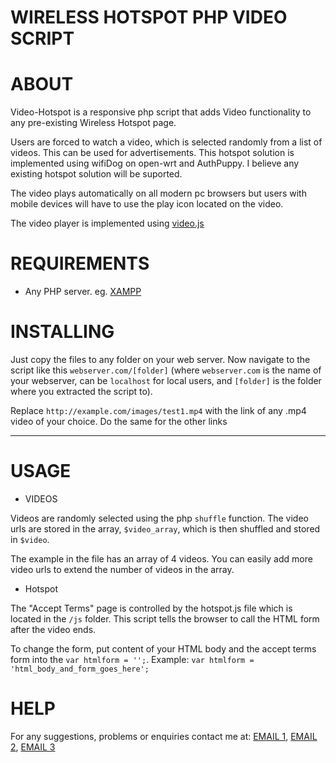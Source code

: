 # WIRELESS HOTSPOT PHP VIDEO SCRIPT

ABOUT
=====

Video-Hotspot is a responsive php script that adds Video functionality to any pre-existing Wireless Hotspot page. 

Users are forced to watch a video, which is selected randomly from a list of videos. This can be used for advertisements.
This hotspot solution is implemented using wifiDog on open-wrt and AuthPuppy. I believe any existing hotspot solution will be suported.

The video plays automatically on all modern pc browsers but users with mobile devices will have to use the play icon located on the video.

The video player is implemented using [video.js](http://www.videojs.com)


REQUIREMENTS
============

 * Any PHP server. eg. [XAMPP](https://www.apachefriends.org)

INSTALLING
==========

Just copy the files to any folder on your web server. Now navigate to the script like this `webserver.com/[folder]`
(where `webserver.com` is the name of your webserver, can be `localhost` for local users, and `[folder]` is the folder where you extracted the script to).

Replace `http://example.com/images/test1.mp4` with the link of any .mp4 video of your choice. Do the same for the other links


---

USAGE
==========

* VIDEOS

Videos are randomly selected using the php `shuffle` function. The video urls are stored in the array, `$video_array`, which is then shuffled and stored in `$video`.

The example in the file has an array of 4 videos. You can easily add more video urls to extend the number of videos in the array.

* Hotspot

The "Accept Terms" page is controlled by the hotspot.js file which is located in the `/js` folder. This script tells the browser to call the HTML form after the video ends.

To change the form, put content of your HTML body and the accept terms form into the `var htmlform = '';`. Example: `var htmlform = 'html_body_and_form_goes_here';`

HELP
==========
For any suggestions, problems or enquiries contact me at: [EMAIL 1](mailto:kofikwarteng1@gmail.com), [EMAIL 2](mailto:kofi@artheontech.com), [EMAIL 3](mailto:kofi.kwarteng@atrams.co)
